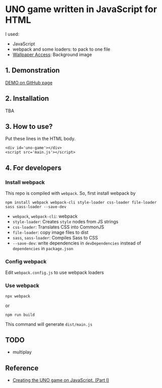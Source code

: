 # UNO game written in JavaScript for HTML
I used:
- JavaScript
- webpack and some loaders: to pack to one file
- [Wallpaper Access](https://wallpaperaccess.com/): Background image



## 1. Demonstration
[DEMO on GitHub page](https://newini.github.io/uno-game-js/)



## 2. Installation
TBA


## 3. How to use?
Put these lines in the HTML body.
```
<div id='uno-game'></div>
<script src='main.js'></script>
```



## 4. For developers


### Install webpack
This repo is compiled with `webpack`. So, first install webpack by
```
npm install webpack webpack-cli style-loader css-loader file-loader sass sass-loader --save-dev
```
- `webpack`, `webpack-cli`: webpack
- `style-loader`: Creates `style` nodes from JS strings
- `css-loader`: Translates CSS into CommonJS
- `file-loader`: copy image files to dist
- `sass`, `sass-loader`: Compiles Sass to CSS
- `--save-dev`: write dependencies in `devDependencies` instead of `dependencies` in `package.json`

### Config webpack
Edit `webpack.config.js` to use webpack loaders

### Use webpack
```
npx webpack
```
or
```
npm run build
```
This command will generate `dist/main.js`



## TODO
- multiplay


## Reference
- [Creating the UNO game on JavaScript. (Part I)](https://eperezcosano.github.io/uno-part1/)
